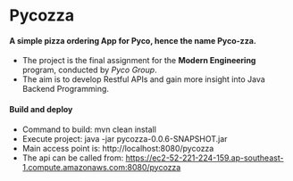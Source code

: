 # Pycozza

#### A simple pizza ordering App for Pyco, hence the name Pyco-zza.

* The project is the final assignment for the **Modern Engineering** program, conducted by *Pyco Group*.
* The aim is to develop Restful APIs and gain more insight into Java Backend Programming.

#### Build and deploy 
* Command to build: mvn clean install 
* Execute project: java -jar pycozza-0.0.6-SNAPSHOT.jar
* Main access point is: http://localhost:8080/pycozza
* The api can be called from: https://ec2-52-221-224-159.ap-southeast-1.compute.amazonaws.com:8080/pycozza
